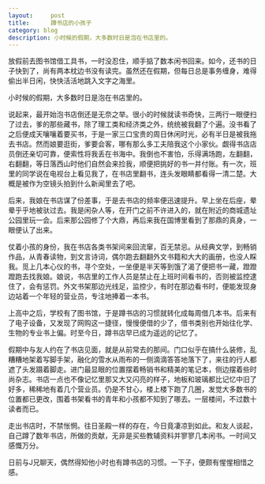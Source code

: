 ```yaml
---
layout:     post
title:      蹲书店的小孩子  
category: blog
description: ‍‍‍‍‍‍‍‍‍‍‍‍小时候的假期，大多数时日是泡在书店里的。
---
```

放假前去图书馆借工具书，一时没忍住，顺手掂了数本闲书回来。如今，还书的日子快到了，尚有两本枕边书没有读完。虽然还在假期，但每日总是事务缠身，难得偷出半日闲，快快活活地跳入文字之海里。

 

小时候的假期，大多数时日是泡在书店里的。

 

说起来，最开始泡书店倒还是无奈之举。很小的时候就读书奇快，三两行一眼便扫了过去，爹的那些藏书，除了理工类和经济类之外，统统被我翻了个遍。没书看了之后便成天嚷嚷着要买书，于是一家三口宝贵的周日休闲时光，必有半日是被我拖去书店。然而娘要逛街，爹要会客，哪有那么多工夫陪我这个小家伙。觑得书店店员倒还亲切可靠，便索性将我丢在书海中。我倒也不害怕，乐得满场跑，左翻翻，右翻翻，等日落西山时他们自然会来捡我，顺便把挑好的书一并付账。有一次，班里的同学说在电视台上看见我了，在书店里翻书，连头发眼睛都看得一清二楚。大概是被作为空镜头拍到什么新闻里去了吧。

 

后来，我娘在书店谋了份差事，于是去书店的频率便迅速提升。早上坐在后座，晕晕乎乎地被驮过去。我是闲杂人等，在开门之前不许进入的，就在附近的商城遗址公园里玩一会。后来那公园修了个大鼎，再后来我在国博里看到了那鼎的真身，一眼便认了出来。

 

仗着小孩的身份，我在书店各类书架间来回流窜，百无禁忌。从经典文学，到畅销作品，从青春读物，到文言诗词，偶尔跑去翻翻外文书籍和大大的画册，也没人睬我。觅上几本心仪的书，寻个空处，一坐便是半天等到饿了渴了便把书一藏，蹬蹬蹬跑去找我娘。娘说，书店里的工作人员是禁止在上班时间看书的，否则被监控逮住了，会有惩罚。外文书架那边光线足，监控少，有时在那边看书时，便能发现身边站着一个年轻的营业员，专注地捧着一本书。

 

上高中之后，学校有了图书馆，于是蹲书店的习惯就转化成每周借几本书。后来有了电子设备，又发现了网购这一捷径，慢慢便借的少了，借书类别也开始往化学、生物的专业书上偏。时至今日，蹲书店早已成为遥远的记忆了。

 

假期中与友人约在了书店见面，就是从前常去的那间。门口似乎在搞什么装修，乱糟糟地架着写脚手架，融化的雪水从雨布的一侧滴滴答答地落下了，来往的行人都遮了头发蹑着脚走。进门最显眼的位置摆着畅销书和精美的笔记本，侧边摆着些时尚杂志。书店一点也不像记忆里那又大又闪亮的样子，地板和玻璃都比记忆中旧了好多，稀稀地有着几个营业员。仍是不甘心，楼上楼下跑了几圈，发觉大多数书的位置都已更改，围着书架看书的青年和小孩都不知到了哪去。一层楼间，不过数十读者而已。

 

走出书店时，不禁怅惘。往日圣殿一样的存在，今日竟凄凉到如此。和友人谈起，自己蹲了数年书店，所做的贡献，无非是买些教辅资料并寥寥几本闲书。一时间又感慨万分。

 

日前与J兄聊天，偶然得知他小时也有蹲书店的习惯。一下子，便颇有惺惺相惜之感。

